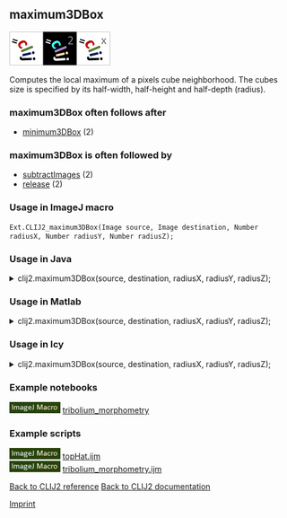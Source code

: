 ## maximum3DBox
<img src="images/mini_clij1_logo.png"/><img src="images/mini_clij2_logo.png"/><img src="images/mini_clijx_logo.png"/>

Computes the local maximum of a pixels cube neighborhood. The cubes size is specified by 
its half-width, half-height and half-depth (radius).

### maximum3DBox often follows after
* <a href="reference_minimum3DBox">minimum3DBox</a> (2)


### maximum3DBox is often followed by
* <a href="reference_subtractImages">subtractImages</a> (2)
* <a href="reference_release">release</a> (2)


### Usage in ImageJ macro
```
Ext.CLIJ2_maximum3DBox(Image source, Image destination, Number radiusX, Number radiusY, Number radiusZ);
```




### Usage in Java


<details>

<summary>
clij2.maximum3DBox(source, destination, radiusX, radiusY, radiusZ);
</summary>
<pre class="highlight">// init CLIJ and GPU
import net.haesleinhuepf.clij2.CLIJ2;
import net.haesleinhuepf.clij.clearcl.ClearCLBuffer;
CLIJ2 clij2 = CLIJ2.getInstance();

// get input parameters
ClearCLBuffer source = clij2.push(sourceImagePlus);
destination = clij2.create(source);
int radiusX = 10;
int radiusY = 20;
int radiusZ = 30;
</pre>

<pre class="highlight">
// Execute operation on GPU
clij2.maximum3DBox(source, destination, radiusX, radiusY, radiusZ);
</pre>

<pre class="highlight">
//show result
destinationImagePlus = clij2.pull(destination);
destinationImagePlus.show();

// cleanup memory on GPU
clij2.release(source);
clij2.release(destination);
</pre>

</details>





### Usage in Matlab


<details>

<summary>
clij2.maximum3DBox(source, destination, radiusX, radiusY, radiusZ);
</summary>
<pre class="highlight">% init CLIJ and GPU
clij2 = init_clatlab();

% get input parameters
source = clij2.pushMat(source_matrix);
destination = clij2.create(source);
radiusX = 10;
radiusY = 20;
radiusZ = 30;
</pre>

<pre class="highlight">
% Execute operation on GPU
clij2.maximum3DBox(source, destination, radiusX, radiusY, radiusZ);
</pre>

<pre class="highlight">
% show result
destination = clij2.pullMat(destination)

% cleanup memory on GPU
clij2.release(source);
clij2.release(destination);
</pre>

</details>





### Usage in Icy


<details>

<summary>
clij2.maximum3DBox(source, destination, radiusX, radiusY, radiusZ);
</summary>
<pre class="highlight">// init CLIJ and GPU
importClass(net.haesleinhuepf.clicy.CLICY);
importClass(Packages.icy.main.Icy);

clij2 = CLICY.getInstance();

// get input parameters
source_sequence = getSequence();source = clij2.pushSequence(source_sequence);
destination = clij2.create(source);
radiusX = 10;
radiusY = 20;
radiusZ = 30;
</pre>

<pre class="highlight">
// Execute operation on GPU
clij2.maximum3DBox(source, destination, radiusX, radiusY, radiusZ);
</pre>

<pre class="highlight">
// show result
destination_sequence = clij2.pullSequence(destination)
Icy.addSequence(destination_sequence
// cleanup memory on GPU
clij2.release(source);
clij2.release(destination);
</pre>

</details>





### Example notebooks
<a href="https://clij.github.io/clij2-docs/md/tribolium_morphometry"><img src="images/language_macro.png" height="20"/></a> [tribolium_morphometry](https://clij.github.io/clij2-docs/md/tribolium_morphometry)  




### Example scripts
<a href="https://github.com/clij/clij2-docs/blob/master/src/main/macro/topHat.ijm"><img src="images/language_macro.png" height="20"/></a> [topHat.ijm](https://github.com/clij/clij2-docs/blob/master/src/main/macro/topHat.ijm)  
<a href="https://github.com/clij/clij2-docs/blob/master/src/main/macro/tribolium_morphometry.ijm"><img src="images/language_macro.png" height="20"/></a> [tribolium_morphometry.ijm](https://github.com/clij/clij2-docs/blob/master/src/main/macro/tribolium_morphometry.ijm)  


[Back to CLIJ2 reference](https://clij.github.io/clij2-docs/reference)
[Back to CLIJ2 documentation](https://clij.github.io/clij2-docs)

[Imprint](https://clij.github.io/imprint)
